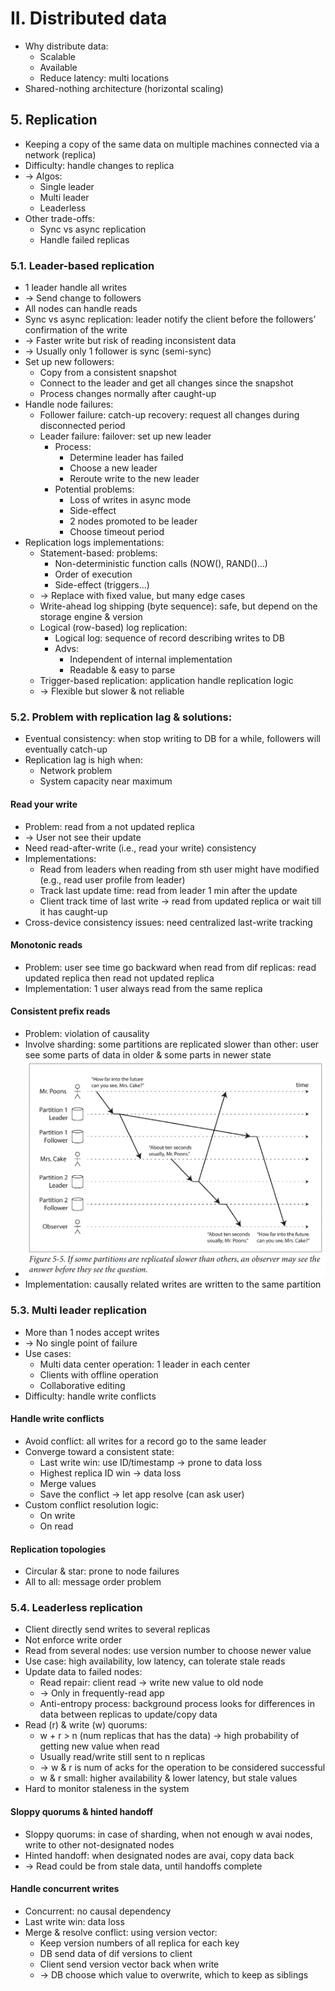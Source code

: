 # II. Distributed data
- Why distribute data:
  - Scalable
  - Available
  - Reduce latency: multi locations
- Shared-nothing architecture (horizontal scaling)
## 5. Replication
- Keeping a copy of the same data on multiple machines connected via a network (replica)
- Difficulty: handle changes to replica 
- -> Algos:
  - Single leader
  - Multi leader
  - Leaderless
- Other trade-offs:
  - Sync vs async replication
  - Handle failed replicas
### 5.1. Leader-based replication
- 1 leader handle all writes 
- -> Send change to followers
- All nodes can handle reads
- Sync vs async replication: leader notify the client before the followers’ confirmation of the write 
- -> Faster write but risk of reading inconsistent data
- -> Usually only 1 follower is sync (semi-sync)
- Set up new followers:
  - Copy from a consistent snapshot
  - Connect to the leader and get all changes since the snapshot
  - Process changes normally after caught-up
- Handle node failures:
  - Follower failure: catch-up recovery: request all changes during disconnected period
  - Leader failure: failover: set up new leader
    - Process:
      - Determine leader has failed
      - Choose a new leader
      - Reroute write to the new leader
    - Potential problems:
      - Loss of writes in async mode
      - Side-effect
      - 2 nodes promoted to be leader
      - Choose timeout period
- Replication logs implementations:
  - Statement-based: problems:
    - Non-deterministic function calls (NOW(), RAND()…)
    - Order of execution
    - Side-effect (triggers…)
  - -> Replace with fixed value, but many edge cases
  - Write-ahead log shipping (byte sequence): safe, but depend on the storage engine & version
  - Logical (row-based) log replication:
    - Logical log: sequence of record describing writes to DB
    - Advs:
      - Independent of internal implementation
      - Readable & easy to parse
  - Trigger-based replication: application handle replication logic 
  - -> Flexible but slower & not reliable
### 5.2. Problem with replication lag & solutions:
- Eventual consistency: when stop writing to DB for a while, followers will eventually catch-up
- Replication lag is high when:
  - Network problem
  - System capacity near maximum
#### Read your write
- Problem: read from a not updated replica
- -> User not see their update
- Need read-after-write (i.e., read your write) consistency
- Implementations:
  - Read from leaders when reading from sth user might have modified (e.g., read user profile from leader)
  - Track last update time: read from leader 1 min after the update
  - Client track time of last write -> read from updated replica or wait till it has caught-up
- Cross-device consistency issues: need centralized last-write tracking
#### Monotonic reads
- Problem: user see time go backward when read from dif replicas: read updated replica then read not updated replica
- Implementation: 1 user always read from the same replica
#### Consistent prefix reads
- Problem: violation of causality
- Involve sharding: some partitions are replicated slower than other: user see some parts of data in older & some parts in newer state
- <img src="./resources/5.5.png" width="500">
- Implementation: causally related writes are written to the same partition
### 5.3. Multi leader replication
- More than 1 nodes accept writes 
- -> No single point of failure
- Use cases:
  - Multi data center operation: 1 leader in each center
  - Clients with offline operation
  - Collaborative editing
- Difficulty: handle write conflicts
#### Handle write conflicts
- Avoid conflict: all writes for a record go to the same leader
- Converge toward a consistent state:
  - Last write win: use ID/timestamp -> prone to data loss
  - Highest replica ID win -> data loss
  - Merge values
  - Save the conflict -> let app resolve (can ask user)
- Custom conflict resolution logic:
  - On write
  - On read
#### Replication topologies
- Circular & star: prone to node failures
- All to all: message order problem
### 5.4. Leaderless replication
- Client directly send writes to several replicas
- Not enforce write order
- Read from several nodes: use version number to choose newer value
- Use case: high availability, low latency, can tolerate stale reads
- Update data to failed nodes:
  - Read repair: client read -> write new value to old node 
  - -> Only in frequently-read app
  - Anti-entropy process: background process looks for differences in data between replicas to update/copy data
- Read (r) & write (w) quorums:
  - w + r > n (num replicas that has the data) -> high probability of getting new value when read
  - Usually read/write still sent to n replicas 
  - -> w & r is num of acks for the operation to be considered successful
  - w & r small: higher availability & lower latency, but stale values
- Hard to monitor staleness in the system
#### Sloppy quorums & hinted handoff
- Sloppy quorums: in case of sharding, when not enough w avai nodes, write to other not-designated nodes
- Hinted handoff: when designated nodes are avai, copy data back 
- -> Read could be from stale data, until handoffs complete
#### Handle concurrent writes
- Concurrent: no causal dependency
- Last write win: data loss
- Merge & resolve conflict: using version vector:
  - Keep version numbers of all replica for each key
  - DB send data of dif versions to client
  - Client send version vector back when write 
  - -> DB choose which value to overwrite, which to keep as siblings

